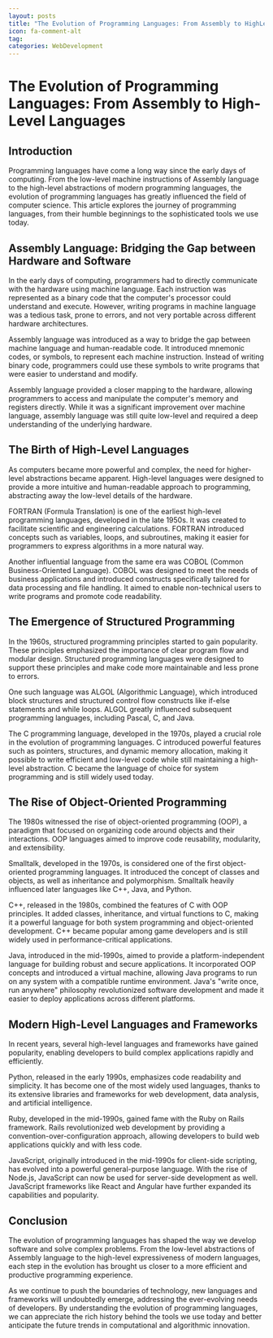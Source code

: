 ```yaml
---
layout: posts
title: "The Evolution of Programming Languages: From Assembly to HighLevel Languages"
icon: fa-comment-alt
tag:      
categories: WebDevelopment
---
```



# The Evolution of Programming Languages: From Assembly to High-Level Languages

## Introduction

Programming languages have come a long way since the early days of computing. From the low-level machine instructions of Assembly language to the high-level abstractions of modern programming languages, the evolution of programming languages has greatly influenced the field of computer science. This article explores the journey of programming languages, from their humble beginnings to the sophisticated tools we use today.

## Assembly Language: Bridging the Gap between Hardware and Software

In the early days of computing, programmers had to directly communicate with the hardware using machine language. Each instruction was represented as a binary code that the computer's processor could understand and execute. However, writing programs in machine language was a tedious task, prone to errors, and not very portable across different hardware architectures.

Assembly language was introduced as a way to bridge the gap between machine language and human-readable code. It introduced mnemonic codes, or symbols, to represent each machine instruction. Instead of writing binary code, programmers could use these symbols to write programs that were easier to understand and modify.

Assembly language provided a closer mapping to the hardware, allowing programmers to access and manipulate the computer's memory and registers directly. While it was a significant improvement over machine language, assembly language was still quite low-level and required a deep understanding of the underlying hardware.

## The Birth of High-Level Languages

As computers became more powerful and complex, the need for higher-level abstractions became apparent. High-level languages were designed to provide a more intuitive and human-readable approach to programming, abstracting away the low-level details of the hardware.

FORTRAN (Formula Translation) is one of the earliest high-level programming languages, developed in the late 1950s. It was created to facilitate scientific and engineering calculations. FORTRAN introduced concepts such as variables, loops, and subroutines, making it easier for programmers to express algorithms in a more natural way.

Another influential language from the same era was COBOL (Common Business-Oriented Language). COBOL was designed to meet the needs of business applications and introduced constructs specifically tailored for data processing and file handling. It aimed to enable non-technical users to write programs and promote code readability.

## The Emergence of Structured Programming

In the 1960s, structured programming principles started to gain popularity. These principles emphasized the importance of clear program flow and modular design. Structured programming languages were designed to support these principles and make code more maintainable and less prone to errors.

One such language was ALGOL (Algorithmic Language), which introduced block structures and structured control flow constructs like if-else statements and while loops. ALGOL greatly influenced subsequent programming languages, including Pascal, C, and Java.

The C programming language, developed in the 1970s, played a crucial role in the evolution of programming languages. C introduced powerful features such as pointers, structures, and dynamic memory allocation, making it possible to write efficient and low-level code while still maintaining a high-level abstraction. C became the language of choice for system programming and is still widely used today.

## The Rise of Object-Oriented Programming

The 1980s witnessed the rise of object-oriented programming (OOP), a paradigm that focused on organizing code around objects and their interactions. OOP languages aimed to improve code reusability, modularity, and extensibility.

Smalltalk, developed in the 1970s, is considered one of the first object-oriented programming languages. It introduced the concept of classes and objects, as well as inheritance and polymorphism. Smalltalk heavily influenced later languages like C++, Java, and Python.

C++, released in the 1980s, combined the features of C with OOP principles. It added classes, inheritance, and virtual functions to C, making it a powerful language for both system programming and object-oriented development. C++ became popular among game developers and is still widely used in performance-critical applications.

Java, introduced in the mid-1990s, aimed to provide a platform-independent language for building robust and secure applications. It incorporated OOP concepts and introduced a virtual machine, allowing Java programs to run on any system with a compatible runtime environment. Java's "write once, run anywhere" philosophy revolutionized software development and made it easier to deploy applications across different platforms.

## Modern High-Level Languages and Frameworks

In recent years, several high-level languages and frameworks have gained popularity, enabling developers to build complex applications rapidly and efficiently.

Python, released in the early 1990s, emphasizes code readability and simplicity. It has become one of the most widely used languages, thanks to its extensive libraries and frameworks for web development, data analysis, and artificial intelligence.

Ruby, developed in the mid-1990s, gained fame with the Ruby on Rails framework. Rails revolutionized web development by providing a convention-over-configuration approach, allowing developers to build web applications quickly and with less code.

JavaScript, originally introduced in the mid-1990s for client-side scripting, has evolved into a powerful general-purpose language. With the rise of Node.js, JavaScript can now be used for server-side development as well. JavaScript frameworks like React and Angular have further expanded its capabilities and popularity.

## Conclusion

The evolution of programming languages has shaped the way we develop software and solve complex problems. From the low-level abstractions of Assembly language to the high-level expressiveness of modern languages, each step in the evolution has brought us closer to a more efficient and productive programming experience.

As we continue to push the boundaries of technology, new languages and frameworks will undoubtedly emerge, addressing the ever-evolving needs of developers. By understanding the evolution of programming languages, we can appreciate the rich history behind the tools we use today and better anticipate the future trends in computational and algorithmic innovation.
